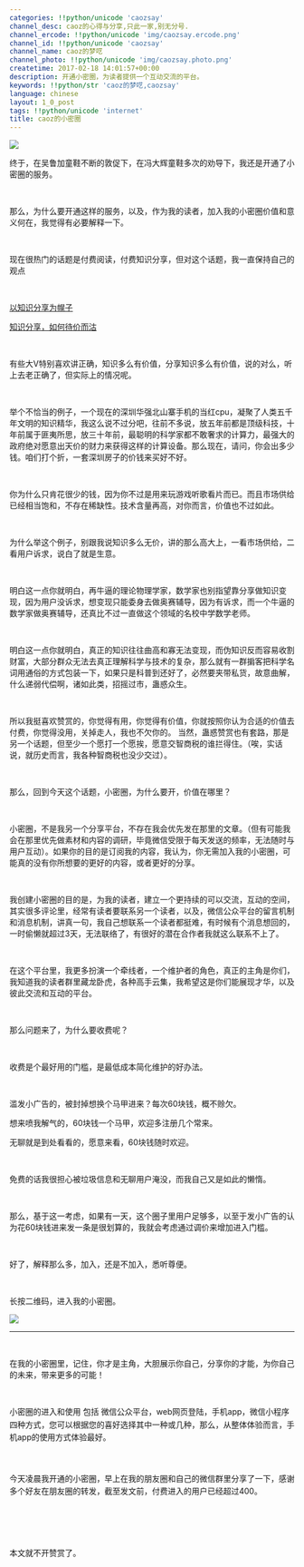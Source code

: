 ```yaml
---
categories: !!python/unicode 'caozsay'
channel_desc: caoz的心得与分享,只此一家,别无分号.
channel_ercode: !!python/unicode 'img/caozsay.ercode.png'
channel_id: !!python/unicode 'caozsay'
channel_name: caoz的梦呓
channel_photo: !!python/unicode 'img/caozsay.photo.png'
createtime: 2017-02-18 14:01:57+00:00
description: 开通小密圈，为读者提供一个互动交流的平台。
keywords: !!python/str 'caoz的梦呓,caozsay'
language: chinese
layout: 1_0_post
tags: !!python/unicode 'internet'
title: caoz的小密圈
---
```

<div class="rich_media_content" id="js_content">
<p>
<img data-ratio="1.4850746268656716" data-s="300,640" data-src="" data-type="jpeg" data-w="536" src="{{ '/img/nBKX0s8fer3nKIahn4wicUaVicVhLVXiaE3JoBichCRTr7NZLgHpxXic6JeaL9p0DjOqokUnbehHB7ibLpwl3Zr4kXnA.jpeg' | prepend: site.img | replace: '//','/' }}"/>
</p>
<p>
         终于，在吴鲁加童鞋不断的敦促下，在冯大辉童鞋多次的劝导下，我还是开通了小密圈的服务。
        </p>
<p>
<br/>
</p>
<p>
         那么，为什么要开通这样的服务，以及，作为我的读者，加入我的小密圈价值和意义何在，我觉得有必要解释一下。
        </p>
<p>
<br/>
</p>
<p>
         现在很热门的话题是付费阅读，付费知识分享，但对这个话题，我一直保持自己的观点
        </p>
<p>
<br/>
</p>
<p>
<a data_ue_src="http://mp.weixin.qq.com/s?__biz=MzI0MjA1Mjg2Ng==&amp;mid=2649866840&amp;idx=1&amp;sn=f52d405d815da4de7142e9788f5eab99&amp;scene=21#wechat_redirect" href="http://mp.weixin.qq.com/s?__biz=MzI0MjA1Mjg2Ng==&amp;mid=2649866840&amp;idx=1&amp;sn=f52d405d815da4de7142e9788f5eab99&amp;scene=21#wechat_redirect" target="_blank">
          以知识分享为幌子
         </a>
<br/>
</p>
<p>
<a data_ue_src="http://mp.weixin.qq.com/s?__biz=MzI0MjA1Mjg2Ng==&amp;mid=400180108&amp;idx=1&amp;sn=9c9ea3f502ddaf9ca9252dafe27cf96b#wechat_redirect" href="http://mp.weixin.qq.com/s?__biz=MzI0MjA1Mjg2Ng==&amp;mid=400180108&amp;idx=1&amp;sn=9c9ea3f502ddaf9ca9252dafe27cf96b#wechat_redirect" target="_blank">
          知识分享，如何待价而沽
         </a>
<br/>
</p>
<p>
<br/>
</p>
<p>
         有些大V特别喜欢讲正确，知识多么有价值，分享知识多么有价值，说的对么，听上去老正确了，但实际上的情况呢。
        </p>
<p>
<br/>
</p>
<p>
         举个不恰当的例子，一个现在的深圳华强北山寨手机的当红cpu，凝聚了人类五千年文明的知识精华，我这么说不过分吧，往前不多说，放五年前都是顶级科技，十年前属于匪夷所思，放三十年前，最聪明的科学家都不敢奢求的计算力，最强大的政府绝对愿意出天价的财力来获得这样的计算设备。那么现在，请问，你会出多少钱。咱们打个折，一套深圳房子的价钱来买好不好。
        </p>
<p>
<br/>
</p>
<p>
         你为什么只肯花很少的钱，因为你不过是用来玩游戏听歌看片而已。而且市场供给已经相当饱和，不存在稀缺性。技术含量再高，对你而言，价值也不过如此。
        </p>
<p>
<br/>
</p>
<p>
         为什么举这个例子，别跟我说知识多么无价，讲的那么高大上，一看市场供给，二看用户诉求，说白了就是生意。
        </p>
<p>
<br/>
</p>
<p>
         明白这一点你就明白，再牛逼的理论物理学家，数学家也别指望靠分享做知识变现，因为用户没诉求，想变现只能委身去做奥赛辅导，因为有诉求，而一个牛逼的数学家做奥赛辅导，还真比不过一直做这个领域的名校中学数学老师。
        </p>
<p>
<br/>
</p>
<p>
         明白这一点你就明白，真正的知识往往曲高和寡无法变现，而伪知识反而容易收割财富，大部分群众无法去真正理解科学与技术的复杂，那么就有一群掮客把科学名词用通俗的方式包装一下，如果只是科普到还好了，必然要夹带私货，故意曲解，什么递弱代偿啊，诸如此类，招摇过市，蛊惑众生。
        </p>
<p>
<br/>
</p>
<p>
         所以我挺喜欢赞赏的，你觉得有用，你觉得有价值，你就按照你认为合适的价值去付费，你觉得没用，关掉走人，我也不欠你的。 当然，蛊惑赞赏也有套路，那是另一个话题，但至少一个愿打一个愿挨，愿意交智商税的谁拦得住。（唉，实话说，就历史而言，我各种智商税也没少交过）。
        </p>
<p>
<br/>
</p>
<p>
         那么，回到今天这个话题，小密圈，为什么要开，价值在哪里？
        </p>
<p>
<br/>
</p>
<p>
         小密圈，不是我另一个分享平台，不存在我会优先发在那里的文章。（但有可能我会在那里优先做素材和内容的调研，毕竟微信受限于每天发送的频率，无法随时与用户互动）。如果你的目的是订阅我的内容，我认为，你无需加入我的小密圈，可能真的没有你所想要的更好的内容，或者更好的分享。
        </p>
<p>
<br/>
</p>
<p>
         我创建小密圈的目的是，为我的读者，建立一个更持续的可以交流，互动的空间，其实很多评论里，经常有读者要联系另一个读者，以及，微信公众平台的留言机制和消息机制，讲真一句，我自己想联系一个读者都挺难，有时候有个消息想回的，一时偷懒就超过3天，无法联络了，有很好的潜在合作者我就这么联系不上了。
        </p>
<p>
<br/>
</p>
<p>
         在这个平台里，我更多扮演一个牵线者，一个维护者的角色，真正的主角是你们，我知道我的读者群里藏龙卧虎，各种高手云集，我希望这是你们能展现才华，以及彼此交流和互动的平台。
        </p>
<p>
<br/>
</p>
<p>
         那么问题来了，为什么要收费呢？
        </p>
<p>
<br/>
</p>
<p>
         收费是个最好用的门槛，是最低成本简化维护的好办法。
        </p>
<p>
<br/>
</p>
<p>
         滥发小广告的，被封掉想换个马甲进来？每次60块钱，概不赊欠。
        </p>
<p>
         想来喷我解气的，60块钱一个马甲，欢迎多注册几个常来。
        </p>
<p>
         无聊就是到处看看的，愿意来看，60块钱随时欢迎。
        </p>
<p>
<br/>
</p>
<p>
         免费的话我很担心被垃圾信息和无聊用户淹没，而我自己又是如此的懒惰。
        </p>
<p>
<br/>
</p>
<p>
         那么，基于这一考虑，如果有一天，这个圈子里用户足够多，以至于发小广告的认为花60块钱进来发一条是很划算的，我就会考虑通过调价来增加进入门槛。
        </p>
<p>
<br/>
</p>
<p>
         好了，解释那么多，加入，还是不加入，悉听尊便。
        </p>
<p>
<br/>
</p>
<p>
         长按二维码，进入我的小密圈。
        </p>
<p>
<img data-ratio="1.4850746268656716" data-s="300,640" data-src="" data-type="jpeg" data-w="536" src="{{ '/img/nBKX0s8fer3nKIahn4wicUaVicVhLVXiaE3JoBichCRTr7NZLgHpxXic6JeaL9p0DjOqokUnbehHB7ibLpwl3Zr4kXnA.jpeg' | prepend: site.img | replace: '//','/' }}" style="line-height: 34.1333px; white-space: normal;"/>
</p>
<hr/>
<p>
<br/>
</p>
<p>
         在我的小密圈里，记住，你才是主角，大胆展示你自己，分享你的才能，为你自己的未来，带来更多的可能！
        </p>
<p>
<br/>
</p>
<p>
         小密圈的进入和使用 包括
         <span style="line-height: 1.6;">
          微信公众平台，web网页登陆，手机app，微信小程序 四种方式，您可以根据您的喜好选择其中一种或几种，那么，从整体体验而言，手机app的使用方式体验最好。
         </span>
</p>
<p>
<span style="line-height: 1.6;">
<br/>
</span>
</p>
<p>
<span style="line-height: 1.6;">
          今天凌晨我开通的小密圈，早上在我的朋友圈和自己的微信群里分享了一下，感谢多个好友在朋友圈的转发，截至发文前，付费进入的用户已经超过400。
         </span>
</p>
<p>
<span style="line-height: 1.6;">
<br/>
</span>
</p>
<p>
<span style="line-height: 1.6;">
<br/>
</span>
</p>
<p>
         本文就不开赞赏了。
        </p>
</div>